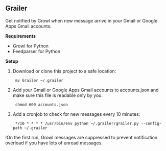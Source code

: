 ## Grailer

Get notified by Growl when new message arrive in your Gmail or Google Apps Gmail accounts.

**Requirements**

- Growl for Python
- Feedparser for Python

**Setup**

1. Download or clone this project to a safe location:

        mv Grailer ~/.grailer

2. Add your Gmail or Google Apps Gmail accounts to accounts.json and make sure this file is readable only by you:

        chmod 600 accounts.json

3. Add a cronjob to check for new messages every 10 minutes:

        */10 * * * * /usr/bin/env python ~/.grailer/grailer.py --config-path ~/.grailer


!On the first run, Growl messages are suppressed to prevent notification overload if you have lots of unread messages.
